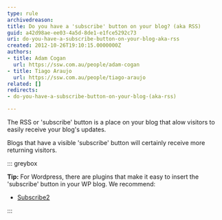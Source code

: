 ```yaml
---
type: rule
archivedreason: 
title: Do you have a 'subscribe' button on your blog? (aka RSS)
guid: a42d98ae-ee03-4a5d-8de1-e1fce5292c73
uri: do-you-have-a-subscribe-button-on-your-blog-aka-rss
created: 2012-10-26T19:10:15.0000000Z
authors:
- title: Adam Cogan
  url: https://ssw.com.au/people/adam-cogan
- title: Tiago Araujo
  url: https://ssw.com.au/people/tiago-araujo
related: []
redirects:
- do-you-have-a-subscribe-button-on-your-blog-(aka-rss)

---
```


The RSS or 'subscribe' button is a place on your blog that alow visitors to easily receive your blog's updates.  
<!--endintro-->

Blogs that have a visible 'subscribe' button will certainly receive more returning visitors.

::: greybox

**Tip:** For Wordpress, there are plugins that make it easy to insert the 'subscribe' button in your WP blog. We recommend:

* [Subscribe2](http&#58;//subscribe2.wordpress.com/)


:::

